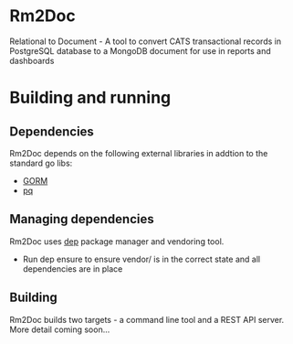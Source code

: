 # Rm2Doc
Relational to Document - A tool to convert CATS transactional records in PostgreSQL database to a MongoDB document for use in reports and dashboards

# Building and running
## Dependencies
Rm2Doc depends on the following external libraries in addtion to the standard go libs:
- [GORM](https://github.com/jinzhu/gorm)
- [pq](https://github.com/lib/pq)

## Managing dependencies
Rm2Doc uses [dep](https://github.com/golang/dep) package manager and vendoring tool.
- Run dep ensure to ensure vendor/ is in the correct state and all dependencies are in place

## Building
Rm2Doc builds two targets - a command line tool and a REST API server. More detail coming soon...




